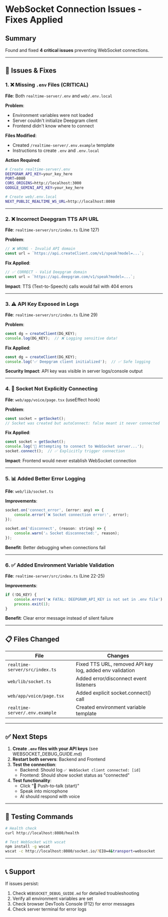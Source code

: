 # WebSocket Connection Issues - Fixes Applied

## Summary
Found and fixed **4 critical issues** preventing WebSocket connections.

---

## 🔧 Issues & Fixes

### **1. ❌ Missing `.env` Files (CRITICAL)**
**File**: Both `realtime-server/.env` and `web/.env.local`

**Problem**:
- Environment variables were not loaded
- Server couldn't initialize Deepgram client
- Frontend didn't know where to connect

**Files Modified**:
- Created `/realtime-server/.env.example` template
- Instructions to create `.env` and `.env.local`

**Action Required**:
```bash
# Create realtime-server/.env
DEEPGRAM_API_KEY=your_key_here
PORT=8080
CORS_ORIGINS=http://localhost:3000
GOOGLE_GEMINI_API_KEY=your_key_here

# Create web/.env.local
NEXT_PUBLIC_REALTIME_WS_URL=http://localhost:8080
```

---

### **2. ❌ Incorrect Deepgram TTS API URL**
**File**: `realtime-server/src/index.ts` (Line 127)

**Problem**:
```javascript
// ❌ WRONG - Invalid API domain
const url = `https://api.createClient.com/v1/speak?model=...`;
```

**Fix Applied**:
```javascript
// ✅ CORRECT - Valid Deepgram domain
const url = `https://api.deepgram.com/v1/speak?model=...`;
```

**Impact**: TTS (Text-to-Speech) calls would fail with 404 errors

---

### **3. ⚠️ API Key Exposed in Logs**
**File**: `realtime-server/src/index.ts` (Line 29)

**Problem**:
```javascript
const dg = createClient(DG_KEY);
console.log(DG_KEY);  // ❌ Logging sensitive data!
```

**Fix Applied**:
```javascript
const dg = createClient(DG_KEY);
console.log('✅ Deepgram client initialized');  // ✅ Safe logging
```

**Security Impact**: API key was visible in server logs/console output

---

### **4. 🔌 Socket Not Explicitly Connecting**
**File**: `web/app/voice/page.tsx` (useEffect hook)

**Problem**:
```javascript
const socket = getSocket();
// Socket was created but autoConnect: false meant it never connected
```

**Fix Applied**:
```javascript
const socket = getSocket();
console.log('🔌 Attempting to connect to WebSocket server...');
socket.connect();  // ✅ Explicitly trigger connection
```

**Impact**: Frontend would never establish WebSocket connection

---

### **5. 📊 Added Better Error Logging**
**File**: `web/lib/socket.ts`

**Improvements**:
```javascript
socket.on('connect_error', (error: any) => {
    console.error('❌ Socket connection error:', error);
});

socket.on('disconnect', (reason: string) => {
    console.warn('⚠️ Socket disconnected:', reason);
});
```

**Benefit**: Better debugging when connections fail

---

### **6. ✅ Added Environment Variable Validation**
**File**: `realtime-server/src/index.ts` (Line 22-25)

**Improvements**:
```javascript
if (!DG_KEY) {
    console.error('❌ FATAL: DEEPGRAM_API_KEY is not set in .env file');
    process.exit(1);
}
```

**Benefit**: Clear error message instead of silent failure

---

## 📋 Files Changed

| File | Changes |
|------|---------|
| `realtime-server/src/index.ts` | Fixed TTS URL, removed API key log, added env validation |
| `web/lib/socket.ts` | Added error/disconnect event listeners |
| `web/app/voice/page.tsx` | Added explicit socket.connect() call |
| `realtime-server/.env.example` | Created environment variable template |

---

## ✅ Next Steps

1. **Create `.env` files with your API keys** (see WEBSOCKET_DEBUG_GUIDE.md)
2. **Restart both servers**: Backend and Frontend
3. **Test the connection**:
   - Backend: Should log `✅ WebSocket client connected: [id]`
   - Frontend: Should show socket status as "connected"
4. **Test functionality**:
   - Click "🎤 Push-to-talk (start)"
   - Speak into microphone
   - AI should respond with voice

---

## 🧪 Testing Commands

```bash
# Health check
curl http://localhost:8080/health

# Test WebSocket with wscat
npm install -g wscat
wscat -c http://localhost:8080/socket.io/?EIO=4&transport=websocket
```

---

## 📞 Support

If issues persist:
1. Check `WEBSOCKET_DEBUG_GUIDE.md` for detailed troubleshooting
2. Verify all environment variables are set
3. Check browser DevTools Console (F12) for error messages
4. Check server terminal for error logs
